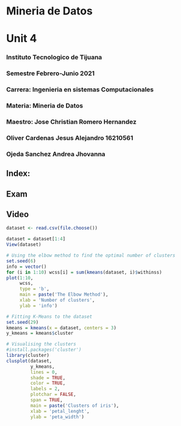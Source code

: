 # Mineria de Datos

# Unit 4

###  Instituto Tecnologico de Tijuana
### Semestre Febrero-Junio 2021
###  Carrera: Ingenieria en sistemas Computacionales
###  Materia: Mineria de Datos
###  Maestro: Jose Christian Romero Hernandez
###   Oliver Cardenas Jesus Alejandro  16210561 
### Ojeda Sanchez Andrea Jhovanna



##  Index:
## Exam
## Video
```r
dataset <- read.csv(file.choose())

dataset = dataset[1:4]
View(dataset)

# Using the elbow method to find the optimal number of clusters
set.seed(6)
info = vector()
for (i in 1:10) wcss[i] = sum(kmeans(dataset, i)$withinss)
plot(1:10,
     wcss,
     type = 'b',
     main = paste('The Elbow Method'),
     xlab = 'Number of clusters',
     ylab = 'info')

# Fitting K-Means to the dataset
set.seed(29)
kmeans = kmeans(x = dataset, centers = 3)
y_kmeans = kmeans$cluster

# Visualising the clusters
#install.packages('cluster')
library(cluster)
clusplot(dataset,
         y_kmeans,
         lines = 0,
         shade = TRUE,
         color = TRUE,
         labels = 2,
         plotchar = FALSE,
         span = TRUE,
         main = paste('Clusters of iris'),
         xlab = 'petal_lenght',
         ylab = 'peta_width')


```

